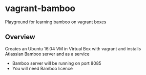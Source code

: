 vagrant-bamboo
==============

Playground for learning bamboo on vagrant boxes 


Overview
--------
Creates an Ubuntu 16.04 VM in Virtual Box with vagrant and installs Atlassian Bamboo server and as a service

- Bamboo server will be running on port 8085
- You will need Bamboo licence
